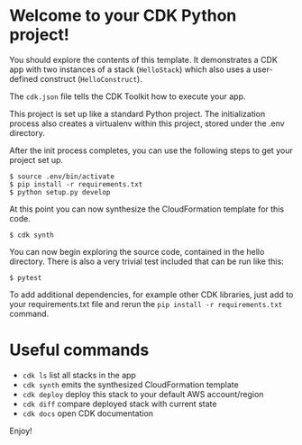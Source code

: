 
# Welcome to your CDK Python project!

You should explore the contents of this template. It demonstrates a CDK app with two instances of
a stack (`HelloStack`) which also uses a user-defined construct (`HelloConstruct`).

The `cdk.json` file tells the CDK Toolkit how to execute your app.

This project is set up like a standard Python project.  The initialization process also creates
a virtualenv within this project, stored under the .env directory.

After the init process completes, you can use the following steps to get your project set up.

```
$ source .env/bin/activate
$ pip install -r requirements.txt
$ python setup.py develop
```

At this point you can now synthesize the CloudFormation template for this code.

```
$ cdk synth
```

You can now begin exploring the source code, contained in the hello directory.
There is also a very trivial test included that can be run like this:

```
$ pytest
```

To add additional dependencies, for example other CDK libraries, just add to
your requirements.txt file and rerun the `pip install -r requirements.txt`
command.

# Useful commands

 * `cdk ls`          list all stacks in the app
 * `cdk synth`       emits the synthesized CloudFormation template
 * `cdk deploy`      deploy this stack to your default AWS account/region
 * `cdk diff`        compare deployed stack with current state
 * `cdk docs`        open CDK documentation

Enjoy!
